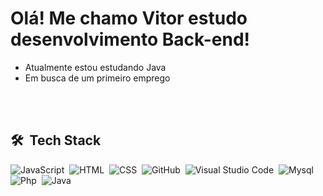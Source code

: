 <h1 align="left">Olá! Me chamo Vitor estudo desenvolvimento Back-end!</h1>

- Atualmente estou estudando Java
- Em busca de um primeiro emprego 


<br><br>

## 🛠 &nbsp;Tech Stack

![JavaScript](https://img.shields.io/badge/-JavaScript-05122A?style=flat&logo=javascript)&nbsp;
![HTML](https://img.shields.io/badge/-HTML-05122A?style=flat&logo=HTML5)&nbsp;
![CSS](https://img.shields.io/badge/-CSS-05122A?style=flat&logo=CSS3&logoColor=1572B6)&nbsp;
![GitHub](https://img.shields.io/badge/-GitHub-05122A?style=flat&logo=github)&nbsp;
![Visual Studio Code](https://img.shields.io/badge/-Visual%20Studio%20Code-05122A?style=flat&logo=visual-studio-code&logoColor=007ACC)&nbsp;
![Mysql](https://img.shields.io/badge/-MySql-05122A?style=flat&logo=mysql)&nbsp;
![Php](https://img.shields.io/badge/-Php-05122A?style=flat&logo=Php)&nbsp;
![Java](https://img.shields.io/badge/-Java-05122A?style=flat&logo=Php)&nbsp;

